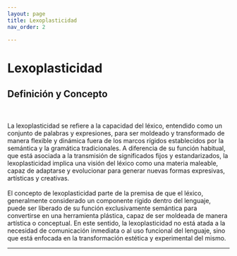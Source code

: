```yaml
---
layout: page
title: Lexoplasticidad
nav_order: 2

---
```

# Lexoplasticidad

## Definición y Concepto
<br><br>
La lexoplasticidad se refiere a la capacidad del léxico, entendido como un conjunto de palabras y expresiones, para ser moldeado y transformado de manera flexible y dinámica fuera de los marcos rígidos establecidos por la semántica y la gramática tradicionales. A diferencia de su función habitual, que está asociada a la transmisión de significados fijos y estandarizados, la lexoplasticidad implica una visión del léxico como una materia maleable, capaz de adaptarse y evolucionar para generar nuevas formas expresivas, artísticas y creativas.
<br><br>
El concepto de lexoplasticidad parte de la premisa de que el léxico, generalmente considerado un componente rígido dentro del lenguaje, puede ser liberado de su función exclusivamente semántica para convertirse en una herramienta plástica, capaz de ser moldeada de manera artística o conceptual. En este sentido, la lexoplasticidad no está atada a la necesidad de comunicación inmediata o al uso funcional del lenguaje, sino que está enfocada en la transformación estética y experimental del mismo.

---
